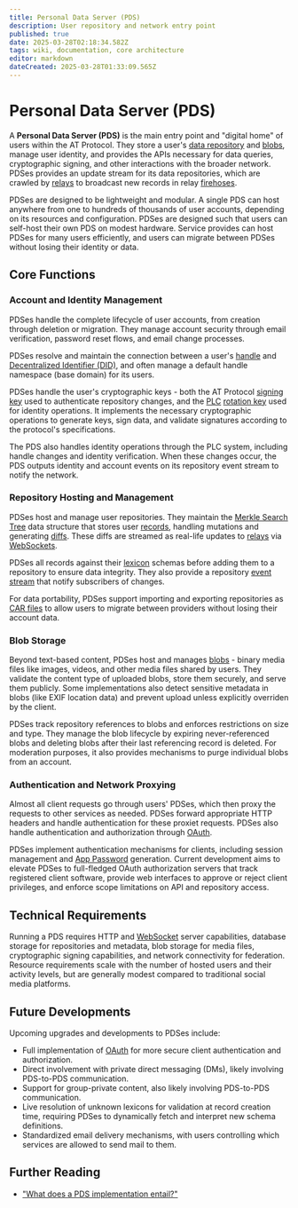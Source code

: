 ```yaml
---
title: Personal Data Server (PDS)
description: User repository and network entry point
published: true
date: 2025-03-28T02:18:34.582Z
tags: wiki, documentation, core architecture
editor: markdown
dateCreated: 2025-03-28T01:33:09.565Z
---
```


# Personal Data Server (PDS)
A **Personal Data Server (PDS)** is the main entry point and "digital home" of users within the AT Protocol. They store a user's [data repository](/en/working-groups/community-documentation/reference/data/data-repository) and [blobs](/en/working-groups/community-documentation/reference/data/blob), manage user identity, and provides the APIs necessary for data queries, cryptographic signing, and other interactions with the broader network. PDSes provides an update stream for its data repositories, which are crawled by [relays](/en/working-groups/community-documentation/reference/core-architecture/relay) to broadcast new records in relay [firehoses](/en/working-groups/community-documentation/reference/networking/firehose).

PDSes are designed to be lightweight and modular. A single PDS can host anywhere from one to hundreds of thousands of user accounts, depending on its resources and configuration. PDSes are designed such that users can self-host their own PDS on modest hardware. Service provides can host PDSes for many users efficiently, and users can migrate between PDSes without losing their identity or data. 

## Core Functions

### Account and Identity Management
PDSes handle the complete lifecycle of user accounts, from creation through deletion or migration. They manage account security through email verification, password reset flows, and email change processes. 

PDSes resolve and maintain the connection between a user's [handle](/en/working-groups/community-documentation/reference/identifiers/handle) and [Decentralized Identifier (DID)](/en/working-groups/community-documentation/reference/identifiers/DID), and often manage a default handle namespace (base domain) for its users. 

PDSes handle the user's cryptographic keys - both the AT Protocol [signing key](/en/working-groups/community-documentation/reference/cryptography/signing-key) used to authenticate repository changes, and the [PLC](/en/working-groups/community-documentation/reference/identifiers/DID:PLC) [rotation key](/en/working-groups/community-documentation/reference/cryptography/rotation-key) used for identity operations. It implements the necessary cryptographic operations to generate keys, sign data, and validate signatures according to the protocol's specifications. 

The PDS also handles identity operations through the PLC system, including handle changes and identity verification. When these changes occur, the PDS outputs identity and account events on its repository event stream to notify the network. 

### Repository Hosting and Management
PDSes host and manage user repositories. They maintain the [Merkle Search Tree](/en/working-groups/community-documentation/reference/data/merkle-search-tree) data structure that stores user [records](/en/working-groups/community-documentation/reference/data/record), handling mutations and generating [diffs](/en/working-groups/community-documentation/reference/networking/diff). These diffs are streamed as real-life updates to [relays](/en/working-groups/community-documentation/reference/core-architecture/relay) via [WebSockets](/en/working-groups/community-documentation/reference/networking/websocket).

PDSes all records against their [lexicon](/en/working-groups/community-documentation/reference/data/lexicon) schemas before adding them to a repository to ensure data integrity. They also provide a repository [event stream](/en/working-groups/community-documentation/reference/networking/pds-event-stream) that notify subscribers of changes.

For data portability, PDSes support importing and exporting repositories as [CAR files](/en/working-groups/community-documentation/reference/data/car-file) to allow users to migrate between providers without losing their account data.

### Blob Storage
Beyond text-based content, PDSes host and manages [blobs](/en/working-groups/community-documentation/reference/data/blob) - binary media files like images, videos, and other media files shared by users. They validate the content type of uploaded blobs, store them securely, and serve them publicly. Some implementations also detect sensitive metadata in blobs (like EXIF location data) and prevent upload unless explicitly overriden by the client.

PDSes track repository references to blobs and enforces restrictions on size and type. They manage the blob lifecycle by expiring never-referenced blobs and deleting blobs after their last referencing record is deleted. For moderation purposes, it also provides mechanisms to purge individual blobs from an account. 

### Authentication and Network Proxying
Almost all client requests go through users' PDSes, which then proxy the requests to other services as needed. PDSes forward appropriate HTTP headers and handle authentication for these proxiet requests. PDSes also handle authentication and authorization through [OAuth](/en/working-groups/community-documentation/reference/networking/oauth).

PDSes implement authentication mechanisms for clients, including session management and [App Password](/en/working-groups/community-documentation/reference/networking/app-password) generation. Current development aims to elevate PDSes to full-fledged OAuth authorization servers that track registered client software, provide web interfaces to approve or reject client privileges, and enforce scope limitations on API and repository access.

## Technical Requirements
Running a PDS requires HTTP and [WebSocket](/en/working-groups/community-documentation/reference/networking/websocket) server capabilities, database storage for repositories and metadata, blob storage for media files, cryptographic signing capabilities, and network connectivity for federation. Resource requirements scale with the number of hosted users and their activity levels, but are generally modest compared to traditional social media platforms. 

## Future Developments
Upcoming upgrades and developments to PDSes include:
- Full implementation of [OAuth](/en/working-groups/community-documentation/reference/networking/oauth) for more secure client authentication and authorization.
- Direct involvement with private direct messaging (DMs), likely involving PDS-to-PDS communication.
- Support for group-private content, also likely involving PDS-to-PDS communication.
- Live resolution of unknown lexicons for validation at record creation time, requiring PDSes to dynamically fetch and interpret new schema definitions.
- Standardized email delivery mechanisms, with users controlling which services are allowed to send mail to them.

## Further Reading
- ["What does a PDS implementation entail?"](https://github.com/bluesky-social/atproto/discussions/2350)